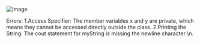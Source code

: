 ![image](https://github.com/user-attachments/assets/9481aca1-6168-4ff9-9825-cf133d7923bb)

Errors: 
1.Access Specifier: The member variables x and y are private, which means they cannot be accessed directly outside the class. 2.Printing the String: The cout statement for myString is missing the newline character \n.
